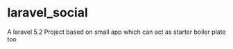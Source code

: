 # laravel_social

A laravel 5.2 Project based on small app which can act as starter boiler plate too
